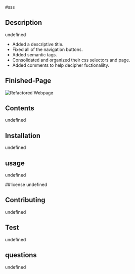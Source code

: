 
  #sss

  ## Description
  undefined
  * Added a descriptive title.
  * Fixed all of the navigation buttons.
  * Added semantic tags. 
  * Consolidated and organized their css selectors and page. 
  * Added comments to help decipher fuctionalilty. 
  
  ## Finished-Page
  ![Refactored Webpage](./assets/images/whole-webpage.png)

  ## Contents
  undefined

  ## Installation
  undefined

  ## usage
  undefined

  ##license
  undefined

  ## Contributing
  undefined

  ## Test
  undefined
  
  ## questions
  undefined
  